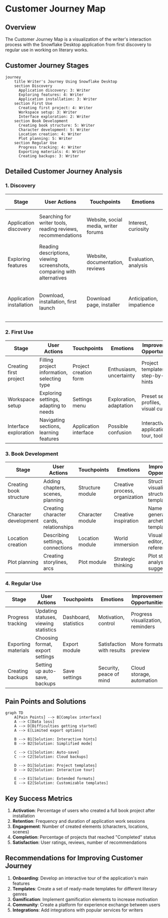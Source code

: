 # Customer Journey Map

## Overview

The Customer Journey Map is a visualization of the writer's interaction process with the Snowflake Desktop application from first discovery to regular use in working on literary works.

## Customer Journey Stages

```mermaid
journey
    title Writer's Journey Using Snowflake Desktop
    section Discovery
      Application discovery: 3: Writer
      Exploring features: 4: Writer
      Application installation: 3: Writer
    section First Use
      Creating first project: 4: Writer
      Workspace setup: 3: Writer
      Interface exploration: 2: Writer
    section Book Development
      Creating book structure: 5: Writer
      Character development: 5: Writer
      Location creation: 4: Writer
      Plot planning: 5: Writer
    section Regular Use
      Progress tracking: 4: Writer
      Exporting materials: 4: Writer
      Creating backups: 3: Writer
```

## Detailed Customer Journey Analysis

### 1. Discovery

| Stage                    | User Actions                                                           | Touchpoints                          | Emotions                 | Improvement Opportunities                                    |
| ------------------------ | ---------------------------------------------------------------------- | ------------------------------------ | ------------------------ | ------------------------------------------------------------ |
| Application discovery    | Searching for writer tools, reading reviews, recommendations           | Website, social media, writer forums | Interest, curiosity      | SEO improvement, user reviews, demonstration videos          |
| Exploring features       | Reading descriptions, viewing screenshots, comparing with alternatives | Website, documentation, reviews      | Evaluation, analysis     | More visual usage examples, interactive demonstration        |
| Application installation | Download, installation, first launch                                   | Download page, installer             | Anticipation, impatience | Simplifying installation process, reducing distribution size |

### 2. First Use

| Stage                  | User Actions                                | Touchpoints           | Emotions                | Improvement Opportunities              |
| ---------------------- | ------------------------------------------- | --------------------- | ----------------------- | -------------------------------------- |
| Creating first project | Filling project information, selecting type | Project creation form | Enthusiasm, uncertainty | Project templates, step-by-step hints  |
| Workspace setup        | Exploring settings, adapting to needs       | Settings menu         | Exploration, adaptation | Preset setting profiles, visual cues   |
| Interface exploration  | Navigating sections, learning features      | Application interface | Possible confusion      | Interactive application tour, tooltips |

### 3. Book Development

| Stage                   | User Actions                            | Touchpoints      | Emotions                       | Improvement Opportunities                    |
| ----------------------- | --------------------------------------- | ---------------- | ------------------------------ | -------------------------------------------- |
| Creating book structure | Adding chapters, scenes, planning       | Structure module | Creative process, organization | Structure visualization, structure templates |
| Character development   | Creating character cards, relationships | Character module | Creative inspiration           | Name generator, archetype templates          |
| Location creation       | Describing settings, connections        | Location module  | World immersion                | Visual map editor, references                |
| Plot planning           | Creating storylines, arcs               | Plot module      | Strategic thinking             | Plot structure analysis, suggestions         |

### 4. Regular Use

| Stage               | User Actions                          | Touchpoints           | Emotions                  | Improvement Opportunities         |
| ------------------- | ------------------------------------- | --------------------- | ------------------------- | --------------------------------- |
| Progress tracking   | Updating statuses, viewing statistics | Dashboard, statistics | Motivation, control       | Progress visualization, reminders |
| Exporting materials | Choosing format, export settings      | Export module         | Satisfaction with results | More formats, preview             |
| Creating backups    | Setting up auto-save, backups         | Save settings         | Security, peace of mind   | Cloud storage, automation         |

## Pain Points and Solutions

```mermaid
graph TD
    A[Pain Points] --> B[Complex interface]
    A --> C[Data loss]
    A --> D[Difficulties getting started]
    A --> E[Limited export options]

    B --> B1[Solution: Interactive hints]
    B --> B2[Solution: Simplified mode]

    C --> C1[Solution: Auto-save]
    C --> C2[Solution: Cloud backups]

    D --> D1[Solution: Project templates]
    D --> D2[Solution: Interactive tour]

    E --> E1[Solution: Extended formats]
    E --> E2[Solution: Customizable templates]
```

## Key Success Metrics

1. **Activation**: Percentage of users who created a full book project after installation
2. **Retention**: Frequency and duration of application work sessions
3. **Engagement**: Number of created elements (characters, locations, scenes)
4. **Completion**: Percentage of projects that reached "Completed" status
5. **Satisfaction**: User ratings, reviews, number of recommendations

## Recommendations for Improving Customer Journey

1. **Onboarding**: Develop an interactive tour of the application's main features
2. **Templates**: Create a set of ready-made templates for different literary genres
3. **Gamification**: Implement gamification elements to increase motivation
4. **Community**: Create a platform for experience exchange between users
5. **Integrations**: Add integrations with popular services for writers
